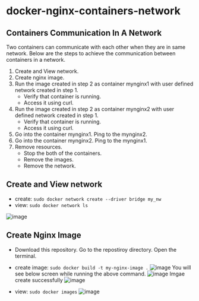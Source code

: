 # docker-nginx-containers-network

Containers Communication In A Network
-------------------------------------
Two containers can communicate with each other when they are in same network. Below are the steps to achieve the communication between containers in a network.

1. Create and View network.
2. Create nginx image.
3. Run the image created in step 2 as container mynginx1 with user defined network created in step 1.
   * Verify that container is running. 
   * Access it using curl.
4. Run the image created in step 2 as container mynginx2 with user defined network created in step 1.
    * Verify that container is running. 
    * Access it using curl.
5. Go into the container mynginx1. Ping to the mynginx2. 
6. Go into the container mynginx2. Ping to the mynginx1.
7. Remove resources.
    * Stop the both of the containers.
    * Remove the images.
    * Remove the network.
    
Create and View network
-----------------------
* create: `sudo docker network create --driver bridge my_nw`
* view: `sudo docker network ls`

![image](https://user-images.githubusercontent.com/17001948/44581949-6df17b80-a7bd-11e8-84a1-d8b0ce469595.png)

Create Nginx Image
------------------
* Download this repository. Go to the repostiroy directory. Open the terminal.
* create image: `sudo docker build -t my-nginx-image .`
![image](https://user-images.githubusercontent.com/17001948/44582806-62538400-a7c0-11e8-899e-a253e9d2e246.png)
You will see below screen while running the above command.
![image](https://user-images.githubusercontent.com/17001948/44582827-7bf4cb80-a7c0-11e8-9d48-43f3f33c6cc8.png)
Imgae create successfully
![image](https://user-images.githubusercontent.com/17001948/44582856-99c23080-a7c0-11e8-9cc5-979fe96b9691.png)

* view: `sudo docker images`
![image](https://user-images.githubusercontent.com/17001948/44582903-bc544980-a7c0-11e8-92ec-6a4706e214a1.png)


